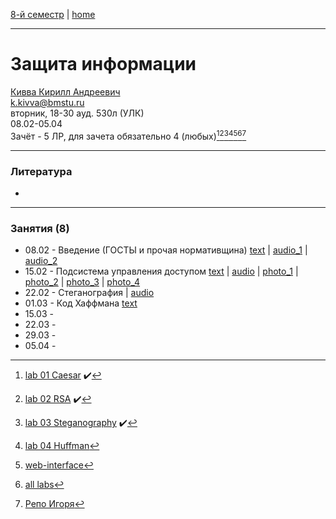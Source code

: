 [8-й семестр](../2022_8_sem.md) | [home](../README.md)
____________________________________
# Защита информации
[Кивва Кирилл Андреевич](https://studizba.com/hs/151-mgtu-im-baumana/teachers/4-kafedra-iu-7-programmnoe-obespechenie-je/8328-kivva-kirill-andreevich.html) \
k.kivva@bmstu.ru \
вторник, 18-30 ауд. 530л (УЛК)\
08.02-05.04 \
Зачёт - 5 ЛР, для зачета обязательно 4 (любых)[^1][^2][^3][^4][^6][^7][^8]
____________________________________
### Литература

* 
____________________________________
### Занятия (8)

* 08.02 - Введение (ГОСТЫ и прочая нормативщина) [text](https://docs.google.com/document/d/109HMYF-LcTmJdkTd_Zov6VilKDI3M5wz/edit?usp=sharing&ouid=104050528212751164470&rtpof=true&sd=true) | [audio_1](https://drive.google.com/file/d/1KP9bgGqzdwyQSHD0a045rOw6md9xmV5G/view?usp=sharing) | [audio_2](https://drive.google.com/file/d/1dLepXL4mXDrP4WsryxeS8TTAnk66J7td/view?usp=sharing) 
* 15.02 - Подсистема управления доступом [text](https://docs.google.com/document/d/1Oy9UzcGdElgz5zU97LtwrhrFmqTHt2-F/edit?usp=sharing&ouid=104050528212751164470&rtpof=true&sd=true) | [audio](https://drive.google.com/file/d/1EV-T2354e8FXpD-D5on74UWSF1Vowy0h/view?usp=sharing) | [photo_1](https://drive.google.com/file/d/13bQQcEZKVVnWYC-1e-Och_jvqLutdJSg/view?usp=sharing) | [photo_2](https://drive.google.com/file/d/1-jGufDMM68yELGZnrhGJCSvrbpYTNzVK/view?usp=sharing) | [photo_3](https://drive.google.com/file/d/1ps0x--AagtReqs82A0iNIZKiwPqlgntR/view?usp=sharing) | [photo_4](https://drive.google.com/file/d/1CYQkzeTN_UPgDmsMrxXZw30E4_SZmhGe/view?usp=sharing)
* 22.02 - Стеганография | [audio](https://drive.google.com/file/d/1PCguaideuxbQa-Bd0bB3oylRSlfNCmCX/view?usp=sharing)
* 01.03 - Код Хаффмана [text](https://docs.google.com/document/d/1dmtADM7jDgVKCkU_tx2r8BgEFibb2prd/edit?usp=sharing&ouid=104050528212751164470&rtpof=true&sd=true)
* 15.03 -  
* 22.03 -  
* 29.03 -  
* 05.04 -  

[^1]: [lab 01 Caesar](https://github.com/dKosarevsky/infosec_labs/blob/main/lab_01/caesar.py) ✔️
[^2]: [lab 02 RSA](https://github.com/dKosarevsky/infosec_labs/blob/main/lab_02/rsa.py) ✔️
[^3]: [lab 03 Steganography](https://github.com/dKosarevsky/infosec_labs/blob/main/lab_03/steganography.py) ✔️
[^4]: [lab 04 Huffman](https://github.com/dKosarevsky/infosec_labs/blob/main/lab_04/huffman.py)
[^6]: [web-interface](https://share.streamlit.io/dkosarevsky/infosec_labs/main/main.py)
[^7]: [all labs](https://github.com/dKosarevsky/infosec_labs)
[^8]: [Репо Игоря](https://github.com/igorshvch/MGTU-sem_vi/tree/master/Information_security)
